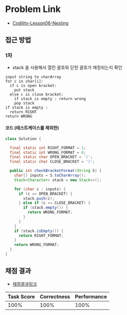 # Problem Link
- [Codility-Lesson06-Nesting](https://app.codility.com/programmers/lessons/7-stacks_and_queues/nesting/)

## 접근 방법
### 1차
- stack 을 사용해서 열린 괄호와 닫힌 괄호가 매칭되는지 확인

```sudo
input string to charArray
for c in char[i]:
  if c is open bracket:
    put stack
  else c is close bracket:
    if stack is empty : return wrong
    pop stack
if stack is empty :
  return RIGHT
return WRONG       
```

#### 코드 (테스트케이스를 제외한)
```java
class Solution {

  final static int RIGHT_FORMAT = 1;
  final static int WRONG_FORMAT = 0;
  final static char OPEN_BRACKET = '(';
  final static char CLOSE_BRACKET = ')';

  public int checkBracketFormat(String S) {
    char[] inputs = S.toCharArray();
    Stack<Character> stack = new Stack<>();

    for (char c : inputs) {
      if (c == OPEN_BRACKET) {
        stack.push(c);
      } else if (c == CLOSE_BRACKET) {
        if (stack.empty()) {
          return WRONG_FORMAT;
        }
      }
    }
    if (stack.isEmpty()) {
      return RIGHT_FORMAT;
    }
    return WRONG_FORMAT;
  }
}  
```

## 채점 결과
- [채점결과링크](https://app.codility.com/demo/results/trainingK9EBHQ-YQ8/)
  
| Task Score | Correctness | Performance | 
| ------------ | ------------- | ------------- |
| 100% | 100% | 100% |
